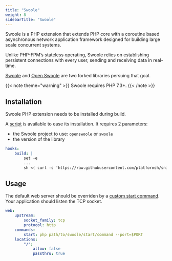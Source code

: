 ```yaml
---
title: "Swoole"
weight: 8
sidebarTitle: "Swoole"
---
```


Swoole is a PHP extension that extends PHP core with a coroutine based asynchronous network application framework designed for building large scale concurrent systems.

Unlike PHP-FPM’s stateless operating, Swoole relies on establishing persistent connections with every user, sending and receiving data in real-time.

[Swoole](https://github.com/swoole/swoole-src) and [Open Swoole](https://openswoole.com/) are two forked libraries persuing that goal.

{{< note theme="warning" >}}
Swoole requires PHP 7.3+.
{{< /note >}}

## Installation

Swoole PHP extension needs to be installed during build.

A [script](https://raw.githubusercontent.com/platformsh/snippets/main/src/install_swoole.sh) is available to ease its installation. It requires 2 parameters:
 - the Swoole project to use: `openswoole` or `swoole`
 - the version of the library

```yaml {location=".platform.app.yaml"}
hooks:
    build: |
        set -e
        ...
        sh <( curl -s 'https://raw.githubusercontent.com/platformsh/snippets/main/src/install_swoole.sh') openswoole 4.11.1
```

## Usage

The default web server should be overriden by a [custom start command](./_index.md#alternate-start-commands). Your application should listen the TCP socket.

```yaml {location=".platform.app.yaml"}
web:
    upstream:
        socket_family: tcp
        protocol: http
    commands:
        start: php path/to/swoole/start/command --port=$PORT
    locations:
        "/":
            allow: false
            passthru: true
```